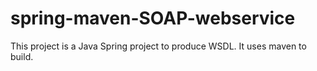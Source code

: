 # spring-maven-SOAP-webservice
This project is a Java Spring project to produce WSDL. It uses maven to build.
